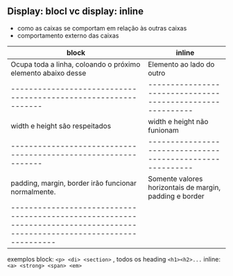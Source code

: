 ## Display: blocl vc display: inline

- como as caixas se comportam em relação às outras caixas
- comportamento externo das caixas

|**block**                                                      | **inline**
|---------------------------------------------------------------|----------------------------------------------------------|
| Ocupa toda a linha, coloando o próximo elemento abaixo desse  | Elemento ao lado do outro                                |
|---------------------------------------------------------------|----------------------------------------------------------|
| width e height são respeitados                                | width e height não funionam                              |
|---------------------------------------------------------------|----------------------------------------------------------|
| padding, margin, border irão funcionar normalmente.           | Somente valores horizontais de margin, padding e border  |
|--------------------------------------------------------------------------------------------------------------------------|

exemplos
block: `<p> <di> <section>` , todos os heading `<h1><h2>...`
inline: `<a> <strong> <span> <em>`